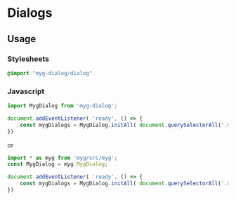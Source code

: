 # Dialogs

## Usage

### Stylesheets

```sass
@import "myg-dialog/dialog"
```

### Javascript

```js
import MygDialog from 'myg-dialog';

document.addEventListener( 'ready', () => {
    const mygDialogs = MygDialog.initAll( document.querySelectorAll('.myg-dialog'), {} );
})
```

or

```js
import * as myg from 'myg/src/myg';
const MygDialog = myg.MygDialog;

document.addEventListener( 'ready', () => {
    const mygDialogs = MygDialog.initAll( document.querySelectorAll('.myg-dialog'), {} );
})
```
